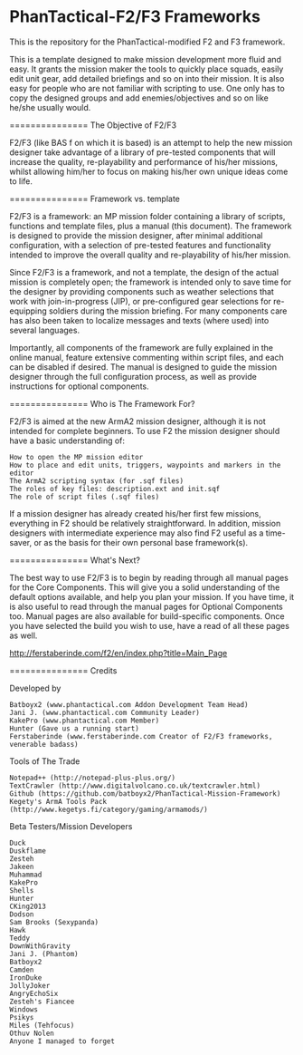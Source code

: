 PhanTactical-F2/F3 Frameworks
===============

This is the repository for the PhanTactical-modified F2 and F3 framework.

This is a template designed to make mission development more fluid and easy. It grants the mission maker the tools to quickly place squads, easily edit unit gear, add detailed briefings and so on into their mission. It is also easy for people who are not familiar with scripting to use. One only has to copy the designed groups and add enemies/objectives and so on like he/she usually would.

===============
The Objective of F2/F3

F2/F3 (like BAS f on which it is based) is an attempt to help the new mission designer take advantage of a library of pre-tested components that will increase the quality, re-playability and performance of his/her missions, whilst allowing him/her to focus on making his/her own unique ideas come to life.

===============
Framework vs. template

F2/F3 is a framework: an MP mission folder containing a library of scripts, functions and template files, plus a manual (this document). The framework is designed to provide the mission designer, after minimal additional configuration, with a selection of pre-tested features and functionality intended to improve the overall quality and re-playability of his/her mission.

Since F2/F3 is a framework, and not a template, the design of the actual mission is completely open; the framework is intended only to save time for the designer by providing components such as weather selections that work with join-in-progress (JIP), or pre-configured gear selections for re-equipping soldiers during the mission briefing. For many components care has also been taken to localize messages and texts (where used) into several languages.

Importantly, all components of the framework are fully explained in the online manual, feature extensive commenting within script files, and each can be disabled if desired. The manual is designed to guide the mission designer through the full configuration process, as well as provide instructions for optional components.

===============
Who is The Framework For?

F2/F3 is aimed at the new ArmA2 mission designer, although it is not intended for complete beginners. To use F2 the mission designer should have a basic understanding of:

    How to open the MP mission editor
    How to place and edit units, triggers, waypoints and markers in the editor
    The ArmA2 scripting syntax (for .sqf files)
    The roles of key files: description.ext and init.sqf
    The role of script files (.sqf files)


If a mission designer has already created his/her first few missions, everything in F2 should be relatively straightforward. In addition, mission designers with intermediate experience may also find F2 useful as a time-saver, or as the basis for their own personal base framework(s). 

===============
What's Next?

The best way to use F2/F3 is to begin by reading through all manual pages for the Core Components. This will give you a solid understanding of the default options available, and help you plan your mission. If you have time, it is also useful to read through the manual pages for Optional Components too. Manual pages are also available for build-specific components. Once you have selected the build you wish to use, have a read of all these pages as well. 

http://ferstaberinde.com/f2/en/index.php?title=Main_Page

===============
Credits


Developed by
   
	Batboyx2 (www.phantactical.com Addon Development Team Head)
	Jani J. (www.phantactical.com Community Leader)
	KakePro (www.phantactical.com Member)
	Hunter (Gave us a running start)
	Ferstaberinde (www.ferstaberinde.com Creator of F2/F3 frameworks, venerable badass)



Tools of The Trade

	Notepad++ (http://notepad-plus-plus.org/)
	TextCrawler (http://www.digitalvolcano.co.uk/textcrawler.html)
	Github (https://github.com/batboyx2/PhanTactical-Mission-Framework)
	Kegety's ArmA Tools Pack (http://www.kegetys.fi/category/gaming/armamods/)


Beta Testers/Mission Developers
	
	Duck
	Duskflame
	Zesteh
	Jakeen
	Muhammad
	KakePro
	Shells
	Hunter
	CKing2013
	Dodson
	Sam Brooks (Sexypanda)
	Hawk
	Teddy
	DownWithGravity
	Jani J. (Phantom)
	Batboyx2
	Camden
	IronDuke
	JollyJoker
	AngryEchoSix
	Zesteh's Fiancee
	Windows
	Psikys
	Miles (Tehfocus)
	Othuv Nolen
	Anyone I managed to forget
	

